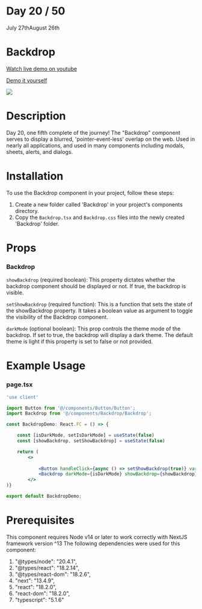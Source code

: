 # Day 20 / 50

July 27thAugust 26th

# Backdrop
<a href="https://youtu.be/N4yV-UQnAFA" target="_blank">Watch live demo on youtube</a>

<a href="https:/ / 50daysofcomponents.netlify.app/Backdrop" target="_blank">Demo it yourself</a>

<a href="https:/ / 50daysofcomponents.netlify.app/Backdrop" target="_blank"><img src="https://cdn.discordapp.com/attachments/715319623637270638/1134247172527902850/image.png"/></a>  

# Description 

Day 20, one fifth complete of the journey! 
The "Backdrop" component serves to display a blurred, 'pointer-event-less' overlap on the web. Used in nearly all applications, and used in many components including modals, sheets, alerts, and dialogs.

# Installation 

To use the Backdrop component in your project, follow these steps:

1. Create a new folder called 'Backdrop' in your project's components directory.
2. Copy the `Backdrop.tsx` and `Backdrop.css` files into the newly created 'Backdrop' folder.

# Props 
### Backdrop
`showBackdrop` (required boolean): This property dictates whether the backdrop component should be displayed or not. If true, the backdrop is visible.

`setShowBackdrop` (required function): This is a function that sets the state of the showBackdrop property. It takes a boolean value as argument to toggle the visibility of the Backdrop component.

`darkMode` (optional boolean): This prop controls the theme mode of the backdrop. If set to true, the backdrop will display a dark theme. The default theme is light if this property is set to false or not provided.


# Example Usage
### page.tsx
```jsx
'use client'

import Button from '@/components/Button/Button';
import Backdrop from '@/components/Backdrop/Backdrop';

const BackdropDemo: React.FC = () => {

    const [isDarkMode, setIsDarkMode] = useState(false)
    const [showBackdrop, setShowBackdrop] = useState(false)

    return (
        <>
            
            <Button handleClick={async () => setShowBackdrop(true)} variant='secondary' darkMode={isDarkMode} text='Open Backdrop' />
            <Backdrop darkMode={isDarkMode} showBackdrop={showBackdrop} setShowBackdrop={setShowBackdrop} />;
        </>
)}

export default BackdropDemo;
```

# Prerequisites
This component requires Node v14 or later to work correctly with NextJS framework version ^13
The following dependencies were used for this component:
1. "@types/node": "20.4.1",
2. "@types/react": "18.2.14",
3. "@types/react-dom": "18.2.6",
4. "next": "13.4.9",
5. "react": "18.2.0",
6. "react-dom": "18.2.0",
7. "typescript": "5.1.6"